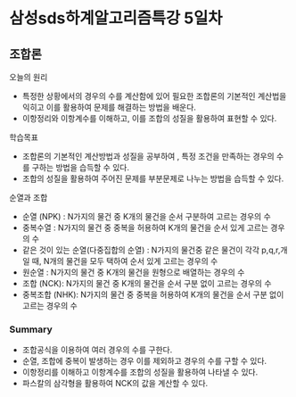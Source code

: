 # 삼성sds하계알고리즘특강 5일차

## 조합론

오늘의 원리

- 특정한 상황에서의 경우의 수를 계산함에 있어 필요한 조합론의 기본적인 계산법을 익히고 이를 활용하여 문제를 해결하는 방법을 배운다.
- 이항정리와 이항계수를 이해하고, 이를 조합의 성질을 활용하여 표현할 수 있다.

학습목표

- 조합론의 기본적인 계산방법과 성질을 공부하여 , 특정 조건을 만족하는 경우의 수를 구하는 방법을 습득할 수 있다.
- 조합의 성질을 활용하여 주어진 문제를 부분문제로 나누는 방법을 습득할 수 있다.

순열과 조합

- 순열 (NPK) : N가지의 물건 중 K개의 물건을 순서 구분하여 고르는 경우의 수
- 중복수열 : N가지의 물건 중 중복을 허용하여 K개의 물건을 순서 있게 고르는 경우의 수
- 같은 것이 있는 순열(다중집합의 순열) : N가지의 물건중 같은 물건이 각각 p,q,r,개 일 때, N개의 물건을 모두 택하여 순서 있게 고르는 경우의 수
- 원순열 : N가지의 물건 중 K개의 물건을 원형으로 배열하는 경우의 수
- 조합 (NCK): N가지의 물건 중 K개의 물건을 순서 구분 없이 고르는 경우의 수
- 중복조합 (NHK): N가지의 물건 중 중복을 허용하여 K개의 물건을 순서 구분 없이 고르는 경우의 수

### Summary

- 조합공식을 이용하여 여러 경우의 수를 구한다.
- 순열, 조합에 중복이 발생하는 경우 이를 제외하고 경우의 수를 구할 수 있다.
- 이항정리를 이해하고 이항계수를 조합의 성질을 활용하여 나타낼 수 있다.
- 파스칼의 삼각형을 활용하여 NCK의 값을 계산할 수 있다.

